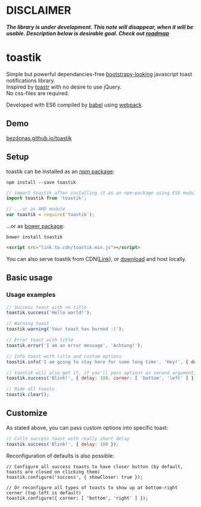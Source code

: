 # DISCLAIMER
___The library is under development. This note will disappear, when it will be usable. Description below is desirable goal. Check out [roadmap](https://github.com/bezdonas/toastik/wiki/Roadmap)___


# toastik
Simple but powerful dependancies-free [bootstrapy-looking](http://getbootstrap.com/components/#alerts) javascript toast notifications library.  
Inspired by [toastr](https://github.com/CodeSeven/toastr) with no desire to use jQuery.  
No css-files are required.

Developed with ES6 compiled by [babel](https://babeljs.io) using [webpack](https://webpack.github.io/)

## Demo
[bezdonas.github.io/toastik](bezdonas.github.io/toastik)

## Setup

toastik can be installed as an [npm package](https://www.npmjs.com/package/toastik):
```shell
npm install --save toastik
```
```javascript
// import toastik after installing it as an npm-package using ES6 modules
import toastik from 'toastik';

// ...or as AMD module
var toastik = require('toastik');
```
...or as [bower package](https://link.to.bower.package):
```shell
bower install toastik
```
```html
<script src="link.to.cdn/toastik.min.js"></script>
```
You can also serve toastik from CDN([Link](https://link.to.cdn)), or [download](https://link.to.direct.download) and host locally.

## Basic usage

### Usage examples
```javascript
// Success toast with no title
toastik.success('Hello world!');

// Warning toast
toastik.warning('Your toast has burned :(');

// Error toast with title
toastik.error('I am an error message', 'Achtung!');

// Info toast with title and custom options
toastik.info('I am going to stay here for some long time', 'Hey!', { delay: 100500 });

// toastik will also get it, if you'll pass options as second argument, without title
toastik.success('Blink!', { delay: 100, corner: [ 'bottom', 'left' ] });

// Hide all toasts
toastik.clear();
```

## Customize
As stated above, you can pass custom options into specific toast:
```javascript
// Calls success toast with really short delay
toastik.success('Blink!', { delay: 100 });
```
Reconfiguration of defaults is also possible:
```
// Configure all success toasts to have closer button (by default, toasts are closed on clicking them)
toastik.configure('success', { showCloser: true });

// Or reconfigure all types of toasts to show up at bottom-right corner (top-left is default)
toastik.configure({ corner: [ 'bottom', 'right' ] });
```
